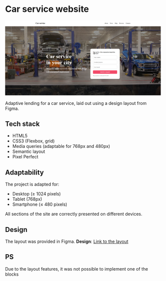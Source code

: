 # Car service website

![Car service](./assets/img/screenshot.png)

Adaptive lending for a car service, laid out using a design layout from Figma.

## Tech stack

- HTML5
- CSS3 (Flexbox, grid)
- Media queries (adaptable for 768px and 480px)
- Semantic layout
- Pixel Perfect

## Adaptability

The project is adapted for:

- Desktop (≥ 1024 pixels)
- Tablet (768px)
- Smartphone (≤ 480 pixels)

All sections of the site are correctly presented on different devices.

## Design

The layout was provided in Figma.
**Design**: [Link to the layout](https://www.figma.com/design/21sqAicmOxEWbIfxXQbGEK/%D0%B0%D0%B2%D1%82%D0%BE%D1%81%D0%B5%D1%80%D0%B2%D0%B8%D1%81?node-id=463-0&t=TzFxzuHVZIDJN1KM-1)

## PS

Due to the layout features, it was not possible to implement one of the blocks
